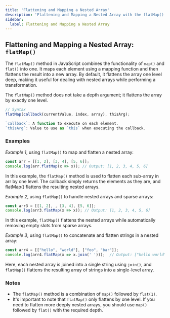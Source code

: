 ```yaml
---
title: 'Flattening and Mapping a Nested Array'
description: 'Flattening and Mapping a Nested Array with the flatMap() method'
sidebar:
  label: Flattening and Mapping a Nested Array
---
```


## Flattening and Mapping a Nested Array: `flatMap()`

The `flatMap()` method in JavaScript combines the functionality of `map()` and `flat()` into one. It maps each element using a mapping function and then flattens the result into a new array. By default, it flattens the array one level deep, making it useful for dealing with nested arrays while performing a transformation.

The `flatMap()` method does not take a depth argument; it flattens the array by exactly one level.

```Javascript
// Syntax
flatMap(callback(currentValue, index, array), thisArg);

`callback`: A function to execute on each element.
`thisArg`: Value to use as `this` when executing the callback.
```

### Examples
_Example 1_, using `flatMap()` to map and flatten a nested array:
```Javascript
const arr = [[1, 2], [3, 4], [5, 6]];
console.log(arr.flatMap(x => x)); // Output: [1, 2, 3, 4, 5, 6]
```
In this example, the `flatMap()` method is used to flatten each sub-array in arr by one level. The callback simply returns the elements as they are, and flatMap() flattens the resulting nested arrays.

_Example 2_, using `flatMap()` to handle nested arrays and sparse arrays:
```Javascript
const arr3 = [[1, 2], , [3, 4], [5, 6]];
console.log(arr3.flatMap(x => x)); // Output: [1, 2, 3, 4, 5, 6]
```
In this example, `flatMap()` flattens the nested arrays while automatically removing empty slots from sparse arrays.

_Example 3_, using `flatMap()` to concatenate and flatten strings in a nested array:
```Javascript
const arr4 = [["hello", "world"], ["foo", "bar"]];
console.log(arr4.flatMap(x => x.join(' ')));  // Output: ["hello world", "foo bar"]
```
Here, each nested array is joined into a single string using `join()`, and `flatMap()` flattens the resulting array of strings into a single-level array.

### Notes
- The `flatMap()` method is a combination of `map()` followed by `flat(1)`.
- It's important to note that `flatMap()` only flattens by one level. If you need to flatten more deeply nested arrays, you should use `map()` followed by `flat()` with the required depth.